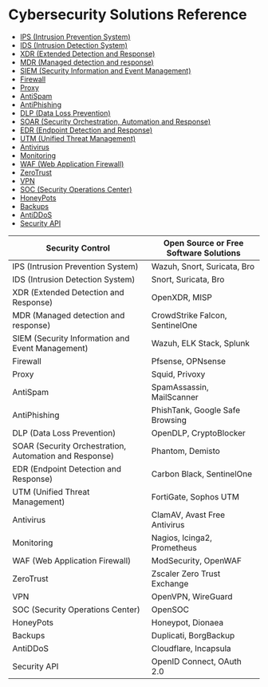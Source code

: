 # Cybersecurity Solutions Reference

- [IPS (Intrusion Prevention System)](#)
- [IDS (Intrusion Detection System)](#)
- [XDR (Extended Detection and Response)](#)
- [MDR (Managed detection and response)](#)
- [SIEM (Security Information and Event Management)](#)
- [Firewall](#)
- [Proxy](#)
- [AntiSpam](#)
- [AntiPhishing](#)
- [DLP (Data Loss Prevention)](#)
- [SOAR (Security Orchestration, Automation and Response)](#)
- [EDR (Endpoint Detection and Response)](#)
- [UTM (Unified Threat Management)](#)
- [Antivirus](#)
- [Monitoring](#)
- [WAF (Web Application Firewall)](#)
- [ZeroTrust](#)
- [VPN](#)
- [SOC (Security Operations Center)](#)
- [HoneyPots](#)
- [Backups](#)
- [AntiDDoS](#)
- [Security API](#)

| Security Control | Open Source or Free Software Solutions |
|---|---|
| IPS (Intrusion Prevention System) | Wazuh, Snort, Suricata, Bro |
| IDS (Intrusion Detection System) | Snort, Suricata, Bro |
| XDR (Extended Detection and Response) | OpenXDR, MISP |
| MDR (Managed detection and response) | CrowdStrike Falcon, SentinelOne |
| SIEM (Security Information and Event Management) | Wazuh, ELK Stack, Splunk |
| Firewall | Pfsense, OPNsense |
| Proxy | Squid, Privoxy |
| AntiSpam | SpamAssassin, MailScanner |
| AntiPhishing | PhishTank, Google Safe Browsing |
| DLP (Data Loss Prevention) | OpenDLP, CryptoBlocker |
| SOAR (Security Orchestration, Automation and Response) | Phantom, Demisto |
| EDR (Endpoint Detection and Response) | Carbon Black, SentinelOne |
| UTM (Unified Threat Management) | FortiGate, Sophos UTM |
| Antivirus | ClamAV, Avast Free Antivirus |
| Monitoring | Nagios, Icinga2, Prometheus |
| WAF (Web Application Firewall) | ModSecurity, OpenWAF |
| ZeroTrust | Zscaler Zero Trust Exchange |
| VPN | OpenVPN, WireGuard |
| SOC (Security Operations Center) | OpenSOC |
| HoneyPots | Honeypot, Dionaea |
| Backups | Duplicati, BorgBackup |
| AntiDDoS | Cloudflare, Incapsula |
| Security API | OpenID Connect, OAuth 2.0 |





